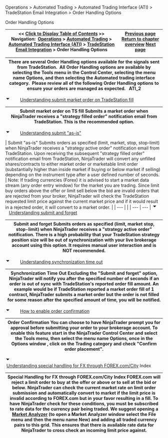 ﻿
Operations \> Automated Trading \> Automated Trading Interface (ATI) \> TradeStation Email Integration \> Order Handling Options

Order Handling Options

| \<\< [Click to Display Table of Contents](order_handling_options.md) \>\> **Navigation:**     [Operations](operations-1.md) \> [Automated Trading](automated_trading-1.md) \> [Automated Trading Interface (ATI)](automated_trading_interface_at-1.md) \> [TradeStation Email Integration](tradestation_email_integration-1.md) \> Order Handling Options | [Previous page](symbol_mapping-1.md) [Return to chapter overview](tradestation_email_integration-1.md) [Next page](stop_order_handling-1.md) |
| --- | --- |

| There are several Order Handling options available for the signals sent from TradeStation.  All Order Handling options are available by selecting the Tools menu in the Control Center, selecting the menu name Options, and then selecting the Automated trading interface category.  Please review all of the following Order Handling options to ensure your orders are managed as expected.    ATI_2 |
| --- |
![tog_minus](tog_minus-1.gif)        [Understanding submit market order on TradeStation fill](javascript:HMToggle('toggle','UnderstandingSubmitMarketOrderOnTradestationFill','UnderstandingSubmitMarketOrderOnTradestationFill_ICON'))

| Submit market order on TS fill Submits a market order when NinjaTrader receives a "strategy filled order" notification email from TradeStation. This is the recommended option. |
| --- |
![tog_minus](tog_minus-1.gif)        [Understanding submit "as\-is"](javascript:HMToggle('toggle','UnderstandingSubmitasis','UnderstandingSubmitasis_ICON'))

| Submit "as\-is" Submits orders as specified (limit, market, stop, stop\-limit) when NinjaTrader receives a "strategy active order" notification email from TradeStation. Upon receiving the subsequent "strategy filled order" notification email from TradeStation, NinjaTrader will convert any unfilled shares/contracts to either market order or marketable limit order (substantially higher than inside market if buying or below market if selling) depending on the instrument type after a user defined number of seconds.     | Note: If trading currencies (Forex) it is advised to start a market data stream (any order entry window) for the market you are trading. Since limit buy orders above the offer or limit sell below the bid are invalid orders that are rejected from your broker, NinjaTrader will check the TradeStation requested limit price against the current market price and if it would result in a rejected order, it will convert to a market order. | | --- | |
| --- | --- |
![tog_minus](tog_minus-1.gif)        [Understanding submit and forget](javascript:HMToggle('toggle','UnderstandingSubmitAndForget','UnderstandingSubmitAndForget_ICON'))

| Submit and forget Submits orders as specified (limit, market stop, stop\-limit) when NinjaTrader receives a "strategy active order" notification. There is a high probability that your TradeStation strategy position size will be out of synchronization with your live brokerage account using this option. It requires manual user interaction and is NOT recommended. |
| --- |
![tog_minus](tog_minus-1.gif)        [Understanding synchronization time out](javascript:HMToggle('toggle','UnderstandingSynchronizationTimeOut','UnderstandingSynchronizationTimeOut_ICON'))

| Synchronization Time Out Excluding the "Submit and forget" option, NinjaTrader will notify you after the specified number of seconds if an order is out of sync with TradeStation's reported order fill amount. An example would be if TradeStation reported a market order fill of 1 contract, NinjaTrader submits a market order but the order is not filled for some reason after the specified amount of time, you will be notified. |
| --- |
![tog_minus](tog_minus-1.gif)        [How to enable order confirmation](javascript:HMToggle('toggle','HowToEnableOrderConfirmation','HowToEnableOrderConfirmation_ICON'))

| Order Confirmation You can choose to have NinjaTrader prompt you for approval before submitting your order to your brokerage account. To enable this feature start in the NinjaTrader Control Center and select the Tools menu, then select the menu name Options, once in the Options window , click on the Trading category and check "Confirm order placement". |
| --- |
![tog_minus](tog_minus-1.gif)        [Understanding special handling for FX through FOREX.com/City](javascript:HMToggle('toggle','UnderstandingSpecialHandlingForFxThroughGainCapitalforexcom','UnderstandingSpecialHandlingForFxThroughGainCapitalforexcom_ICON')) Index

| Special Handling for FX through FOREX.com/City Index FOREX.com will reject a limit order to buy at the offer or above or to sell at the bid or below. NinjaTrader can check the current market rate on limit order submission and automatically convert to market if the limit price is invalid according to FOREX.com but in your favor resulting in a fill. To have NinjaTrader check for these conditions, you must be subscribed to rate data for the currency pair being traded. We suggest opening a [Market Analyzer](market_analyzer-1.md) (to open a Market Analyzer window select the File menu and then the menu name New) and adding all traded currency pairs to this grid. This ensures that there is available rate data for NinjaTrader to cross check an incoming limit price against. |
| --- |

